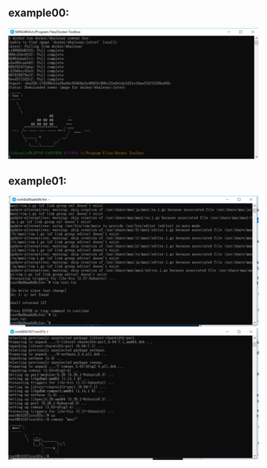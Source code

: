 ## example00:
![example00.png](example00.png)

## example01:
![vim.png](vim.png)
![cowsay.png](cowsay.png)
